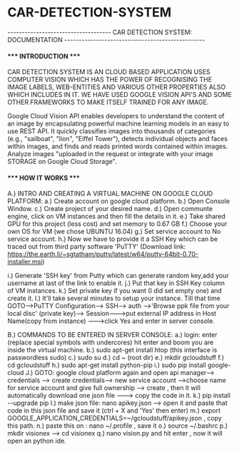 # CAR-DETECTION-SYSTEM

------------------------------------ CAR DETECTION SYSTEM: DOCUMENTATION -------------------------------------------------

<h4>*** INTRODUCTION ***</h4>

CAR DETECTION SYSTEM IS AN CLOUD BASED APPLICATION USES COMPUTER VISION WHICH HAS THE POWER OF RECOGNISING THE IMAGE LABELS, WEB-ENTITIES AND VARIOUS OTHER PROPERTIES ALSO 
WHICH INCLUDES IN IT. WE HAVE USED GOOGLE VISION API'S AND SOME OTHER FRAMEWORKS TO MAKE ITSELF TRAINED FOR ANY IMAGE. 

Google Cloud Vision API enables developers to understand the content of an image by encapsulating powerful machine learning models in an easy to use REST API.
It quickly classifies images into thousands of categories (e.g., "sailboat", "lion", "Eiffel Tower"), detects individual objects and faces within images, and
finds and reads printed words contained within images. Analyze images "uploaded in the request or integrate with your image STORAGE on Google Cloud Storage".

<h4>*** HOW IT WORKS ***</h4>

A.) INTRO AND CREATING A VIRTUAL MACHINE ON GOOGLE CLOUD PLATFORM:
  a.) Create account on google cloud platform.
  b.) Open Console Window.
  c.) Create project of your desired name.
  d.) Open communte engine, click on VM instances and then fill the details in it.
  e.) Take shared GPU for this project (less cost) and set memory to 0.67 GB
  f.) Choose your own OS for VM (we chose UBUNTU 16.04)
  g.) Set service account to No service account.
  h.) Now we have to provide it a SSH Key which can be traced out from third party software 'PuTTY' 
(Download link: https://the.earth.li/~sgtatham/putty/latest/w64/putty-64bit-0.70-installer.msi) 
  
  i.) Generate 'SSH key' from Putty which can generate random key,add your username at last of the link to enable it.
  j.) Put that key in SSH Key column of VM instances.
  k.) Set private key if you want (I did set empty one) and create it.
  l.) It'll take several minutes to setup your instance. Till that time GOTO-->PuTTY Configuration--> SSH--> auth -->'Browse ppk file from your local disc'
(private key)--> Session--->put external IP address in Host Name(copy from instance) --->click Yes and enter in server console.
 
B.) COMMANDS TO BE ENTERED IN SERVER CONSOLE:
  a.) login: enter <username> (replace special symbols with undercores) hit enter and boom you are inside the virtual machine.
  b.) sudo apt-get install htop (this interface is passwordless sudo)
  c.) sudo su
  d.) cd ~ (root dir)
  e.) mkdir gcloudstuff
  f.) cd gcloudstuff
  h.) sudo apt-get install python-pip
  i.) sudo pip install google-cloud
  J.) GOTO: google cloud platform again and open api manager--> credentials --> create credentials--> new service account -->choose name for service account and give 
full ownership --> create , then it will automatically download one json file ---> copy the code in it.
  k.) pip install --upgrade pip
  l.) make json file: nano apikey.json --> open it and paste that code in this json file and save it (ctrl + X and 'Yes' then enter)
  m.) export GOOGLE_APPLICATION_CREDENTIALS=~/gcloudstuff/apikey.json , copy this path.
  n.) paste this on : nano ~/.profile , save it
  o.) source ~/.bashrc
  p.) mkdir visionex --> cd visionex
  q.) nano vision.py and hit enter , now it will open an python ide.
